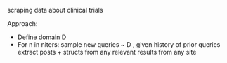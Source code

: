 scraping data about clinical trials

Approach:
- Define domain D
- For n in niters:
    sample new queries ~ D , given history of prior queries
    extract posts + structs from any relevant results from any site
